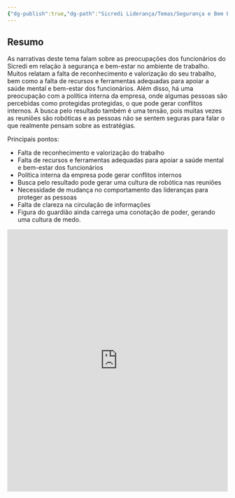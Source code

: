 ```yaml
---
{"dg-publish":true,"dg-path":"Sicredi Liderança/Temas/Segurança e Bem Estar.md","permalink":"/Sicredi Liderança/Temas/Segurança e Bem Estar/"}
---
```


## Resumo

As narrativas deste tema falam sobre as preocupações dos funcionários do Sicredi em relação à segurança e bem-estar no ambiente de trabalho. Muitos relatam a falta de reconhecimento e valorização do seu trabalho, bem como a falta de recursos e ferramentas adequadas para apoiar a saúde mental e bem-estar dos funcionários. Além disso, há uma preocupação com a política interna da empresa, onde algumas pessoas são percebidas como protegidas protegidas, o que pode gerar conflitos internos. A busca pelo resultado também é uma tensão, pois muitas vezes as reuniões são robóticas e as pessoas não se sentem seguras para falar o que realmente pensam sobre as estratégias. 

Principais pontos:
- Falta de reconhecimento e valorização do trabalho
- Falta de recursos e ferramentas adequadas para apoiar a saúde mental e bem-estar dos funcionários
- Política interna da empresa pode gerar conflitos internos
- Busca pelo resultado pode gerar uma cultura de robótica nas reuniões
- Necessidade de mudança no comportamento das lideranças para proteger as pessoas
- Falta de clareza na circulação de informações
- Figura do guardião ainda carrega uma conotação de poder, gerando uma cultura de medo.

<iframe src="https://embed.kumu.io/e35a374eea6f45164ef1532e48fbbf53" width="100%" height="600" frameborder="0"></iframe>
